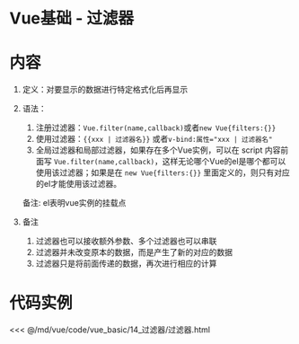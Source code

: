 # Vue基础 - 过滤器

# 内容

1. 定义：对要显示的数据进行特定格式化后再显示

2. 语法：

   1. 注册过滤器：`Vue.filter(name,callback)`或者`new Vue{filters:{}}`
   2. 使用过滤器：`{{xxx | 过滤器名}}` 或者`v-bind:属性="xxx | 过滤器名"`
   3. 全局过滤器和局部过滤器，如果存在多个Vue实例，可以在 script 内容前面写 `Vue.filter(name,callback)`，这样无论哪个Vue的el是哪个都可以使用该过滤器；如果是在 `new Vue{filters:{}}` 里面定义的，则只有对应的el才能使用该过滤器。
   
   备注: el表明vue实例的挂载点

3. 备注

   1. 过滤器也可以接收额外参数、多个过滤器也可以串联
   2. 过滤器并未改变原本的数据，而是产生了新的对应的数据
   3. 过滤器只是将前面传递的数据，再次进行相应的计算

# 代码实例

<<< @/md/vue/code/vue_basic/14_过滤器/过滤器.html